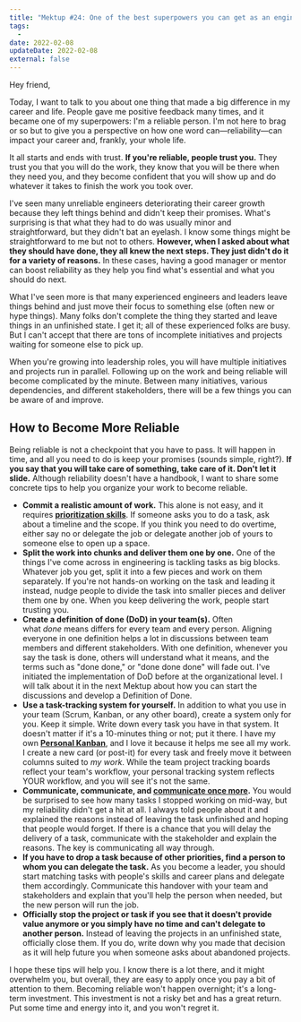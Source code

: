 ```yaml
---
title: "Mektup #24: One of the best superpowers you can get as an engineering leader"
tags:
  -
date: 2022-02-08
updateDate: 2022-02-08
external: false
---
```


Hey friend,

Today, I want to talk to you about one thing that made a big difference in my career and life. People gave me positive feedback many times, and it became one of my superpowers: I'm a reliable person. I'm not here to brag or so but to give you a perspective on how one word can—reliability—can impact your career and, frankly, your whole life.

It all starts and ends with trust. **If you're reliable, people trust you.** They trust you that you will do the work, they know that you will be there when they need you, and they become confident that you will show up and do whatever it takes to finish the work you took over.

I've seen many unreliable engineers deteriorating their career growth because they left things behind and didn't keep their promises. What's surprising is that what they had to do was usually minor and straightforward, but they didn't bat an eyelash. I know some things might be straightforward to me but not to others. **However, when I asked about what they should have done, they all knew the next steps. They just didn't do it for a variety of reasons.** In these cases, having a good manager or mentor can boost reliability as they help you find what's essential and what you should do next.

What I've seen more is that many experienced engineers and leaders leave things behind and just move their focus to something else (often new or hype things). Many folks don't complete the thing they started and leave things in an unfinished state. I get it; all of these experienced folks are busy. But I can't accept that there are tons of incomplete initiatives and projects waiting for someone else to pick up.

When you're growing into leadership roles, you will have multiple initiatives and projects run in parallel. Following up on the work and being reliable will become complicated by the minute. Between many initiatives, various dependencies, and different stakeholders, there will be a few things you can be aware of and improve.

## How to Become More Reliable

Being reliable is not a checkpoint that you have to pass. It will happen in time, and all you need to do is keep your promises (sounds simple, right?). **If you say that you will take care of something, take care of it. Don't let it slide.** Although reliability doesn't have a handbook, I want to share some concrete tips to help you organize your work to become reliable.

- **Commit a realistic amount of work.** This alone is not easy, and it requires **[prioritization skills](/prioritization-skills-for-senior-and-staff-software-engineers/)**. If someone asks you to do a task, ask about a timeline and the scope. If you think you need to do overtime, either say no or delegate the job or delegate another job of yours to someone else to open up a space.
- **Split the work into chunks and deliver them one by one.** One of the things I've come across in engineering is tackling tasks as big blocks. Whatever job you get, split it into a few pieces and work on them separately. If you're not hands-on working on the task and leading it instead, nudge people to divide the task into smaller pieces and deliver them one by one. When you keep delivering the work, people start trusting you.
- **Create a definition of done (DoD) in your team(s).** Often what _done_ means differs for every team and every person. Aligning everyone in one definition helps a lot in discussions between team members and different stakeholders. With one definition, whenever you say the task is done, others will understand what it means, and the terms such as "done done," or "done done done" will fade out. I've initiated the implementation of DoD before at the organizational level. I will talk about it in the next Mektup about how you can start the discussions and develop a Definition of Done.
- **Use a task-tracking system for yourself.** In addition to what you use in your team (Scrum, Kanban, or any other board), create a system only for you. Keep it simple. Write down every task you have in that system. It doesn't matter if it's a 10-minutes thing or not; put it there. I have my own **[Personal Kanban](https://www.personalkanban.com/)**, and I love it because it helps me see all my work. I create a new card (or post-it) for every task and freely move it between columns suited to _my work_. While the team project tracking boards reflect your team's workflow, your personal tracking system reflects YOUR workflow, and you will see it's not the same.
- **Communicate, communicate, and [communicate once more](/books/high-productivity-and-clear-communication-in-different-cultures/).** You would be surprised to see how many tasks I stopped working on mid-way, but my reliability didn't get a hit at all. I always told people about it and explained the reasons instead of leaving the task unfinished and hoping that people would forget. If there is a chance that you will delay the delivery of a task, communicate with the stakeholder and explain the reasons. The key is communicating all way through.
- **If you have to drop a task because of other priorities, find a person to whom you can delegate the task.** As you become a leader, you should start matching tasks with people's skills and career plans and delegate them accordingly. Communicate this handover with your team and stakeholders and explain that you'll help the person when needed, but the new person will run the job.
- **Officially stop the project or task if you see that it doesn't provide value anymore or you simply have no time and can't delegate to another person.** Instead of leaving the projects in an unfinished state, officially close them. If you do, write down why you made that decision as it will help future you when someone asks about abandoned projects.

I hope these tips will help you. I know there is a lot there, and it might overwhelm you, but overall, they are easy to apply once you pay a bit of attention to them. Becoming reliable won't happen overnight; it's a long-term investment. This investment is not a risky bet and has a great return. Put some time and energy into it, and you won't regret it.
